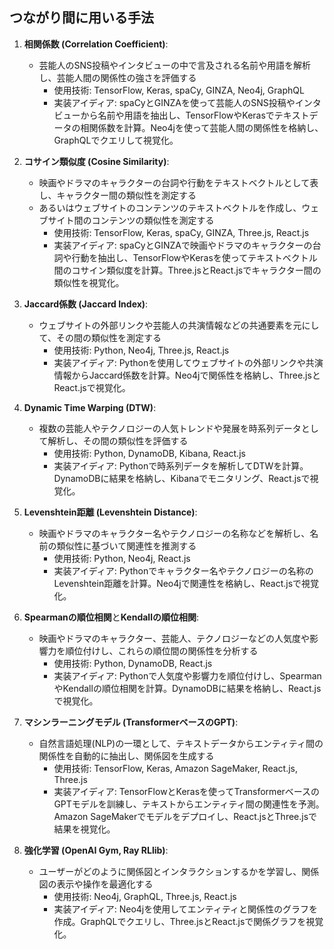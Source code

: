 ## つながり間に用いる手法
1. **相関係数 (Correlation Coefficient)**:
    - 芸能人のSNS投稿やインタビューの中で言及される名前や用語を解析し、芸能人間の関係性の強さを評価する
        - 使用技術: TensorFlow, Keras, spaCy, GINZA, Neo4j, GraphQL
        - 実装アイディア: spaCyとGINZAを使って芸能人のSNS投稿やインタビューから名前や用語を抽出し、TensorFlowやKerasでテキストデータの相関係数を計算。Neo4jを使って芸能人間の関係性を格納し、GraphQLでクエリして視覚化。 

2. **コサイン類似度 (Cosine Similarity)**:
    - 映画やドラマのキャラクターの台詞や行動をテキストベクトルとして表し、キャラクター間の類似性を測定する
    - あるいはウェブサイトのコンテンツのテキストベクトルを作成し、ウェブサイト間のコンテンツの類似性を測定する
        -  使用技術: TensorFlow, Keras, spaCy, GINZA, Three.js, React.js
        -  実装アイディア: spaCyとGINZAで映画やドラマのキャラクターの台詞や行動を抽出し、TensorFlowやKerasを使ってテキストベクトル間のコサイン類似度を計算。Three.jsとReact.jsでキャラクター間の類似性を視覚化。

3. **Jaccard係数 (Jaccard Index)**:
    - ウェブサイトの外部リンクや芸能人の共演情報などの共通要素を元にして、その間の類似性を測定する
        - 使用技術: Python, Neo4j, Three.js, React.js
        - 実装アイディア: Pythonを使用してウェブサイトの外部リンクや共演情報からJaccard係数を計算。Neo4jで関係性を格納し、Three.jsとReact.jsで視覚化。

4. **Dynamic Time Warping (DTW)**:
    - 複数の芸能人やテクノロジーの人気トレンドや発展を時系列データとして解析し、その間の類似性を評価する
        -  使用技術: Python, DynamoDB, Kibana, React.js
        -  実装アイディア: Pythonで時系列データを解析してDTWを計算。DynamoDBに結果を格納し、Kibanaでモニタリング、React.jsで視覚化。

5. **Levenshtein距離 (Levenshtein Distance)**:
    - 映画やドラマのキャラクター名やテクノロジーの名称などを解析し、名前の類似性に基づいて関連性を推測する
        - 使用技術: Python, Neo4j, React.js
        - 実装アイディア: Pythonでキャラクター名やテクノロジーの名称のLevenshtein距離を計算。Neo4jで関連性を格納し、React.jsで視覚化。

6. **Spearmanの順位相関**と**Kendallの順位相関**:
    - 映画やドラマのキャラクター、芸能人、テクノロジーなどの人気度や影響力を順位付けし、これらの順位間の関係性を分析する
        - 使用技術: Python, DynamoDB, React.js
        - 実装アイディア: Pythonで人気度や影響力を順位付けし、SpearmanやKendallの順位相関を計算。DynamoDBに結果を格納し、React.jsで視覚化。

7. **マシンラーニングモデル (TransformerベースのGPT)**:
    - 自然言語処理(NLP)の一環として、テキストデータからエンティティ間の関係性を自動的に抽出し、関係図を生成する
        - 使用技術: TensorFlow, Keras, Amazon SageMaker, React.js, Three.js
        - 実装アイディア: TensorFlowとKerasを使ってTransformerベースのGPTモデルを訓練し、テキストからエンティティ間の関連性を予測。Amazon SageMakerでモデルをデプロイし、React.jsとThree.jsで結果を視覚化。

8. **強化学習 (OpenAI Gym, Ray RLlib)**:
    - ユーザーがどのように関係図とインタラクションするかを学習し、関係図の表示や操作を最適化する
        - 使用技術: Neo4j, GraphQL, Three.js, React.js
        - 実装アイディア: Neo4jを使用してエンティティと関係性のグラフを作成。GraphQLでクエリし、Three.jsとReact.jsで関係グラフを視覚化。



